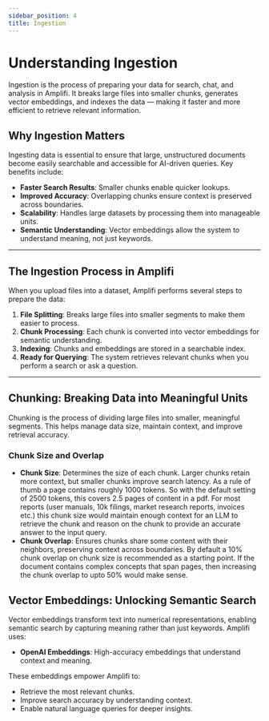 ```yaml
---
sidebar_position: 4
title: Ingestion
---
```


# Understanding Ingestion

Ingestion is the process of preparing your data for search, chat, and analysis in Amplifi. It breaks large files into smaller chunks, generates vector embeddings, and indexes the data — making it faster and more efficient to retrieve relevant information.

## Why Ingestion Matters

Ingesting data is essential to ensure that large, unstructured documents become easily searchable and accessible for AI-driven queries. Key benefits include:

- **Faster Search Results**: Smaller chunks enable quicker lookups.  
- **Improved Accuracy**: Overlapping chunks ensure context is preserved across boundaries.  
- **Scalability**: Handles large datasets by processing them into manageable units.  
- **Semantic Understanding**: Vector embeddings allow the system to understand meaning, not just keywords.  

---

## The Ingestion Process in Amplifi

When you upload files into a dataset, Amplifi performs several steps to prepare the data:

1. **File Splitting**: Breaks large files into smaller segments to make them easier to process.  
2. **Chunk Processing**: Each chunk is converted into vector embeddings for semantic understanding.  
3. **Indexing**: Chunks and embeddings are stored in a searchable index.  
4. **Ready for Querying**: The system retrieves relevant chunks when you perform a search or ask a question.  

---

## Chunking: Breaking Data into Meaningful Units

Chunking is the process of dividing large files into smaller, meaningful segments. This helps manage data size, maintain context, and improve retrieval accuracy.


### Chunk Size and Overlap

- **Chunk Size**: Determines the size of each chunk. Larger chunks retain more context, but smaller chunks improve search latency. As a rule of thumb a page contains roughly 1000 tokens. So with the default setting of 2500 tokens, this covers 2.5 pages of content in a pdf. For most reports (user manuals, 10k filings, market research reports, invoices etc.) this chunk size would maintain enough context for an LLM to retrieve the chunk and reason on the chunk to provide an accurate answer to the input query.  
- **Chunk Overlap**: Ensures chunks share some content with their neighbors, preserving context across boundaries. By default a 10% chunk overlap on chunk size is recommended as a starting point. If the document contains complex concepts that span pages, then increasing the chunk overlap to upto 50% would make sense.

## Vector Embeddings: Unlocking Semantic Search

Vector embeddings transform text into numerical representations, enabling semantic search by capturing meaning rather than just keywords. Amplifi uses:

- **OpenAI Embeddings**: High-accuracy embeddings that understand context and meaning.

These embeddings empower Amplifi to:

- Retrieve the most relevant chunks.
- Improve search accuracy by understanding context.
- Enable natural language queries for deeper insights.